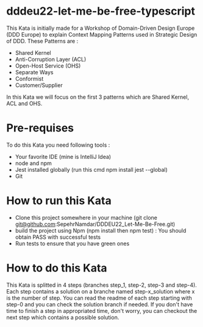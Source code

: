 # dddeu22-let-me-be-free-typescript
This Kata is initially made for a Workshop of Domain-Driven Design Europe (DDD Europe) to explain Context Mapping Patterns used in Strategic Design of DDD.
These Patterns are :
- Shared Kernel
- Anti-Corruption Layer (ACL)
- Open-Host Service (OHS)
- Separate Ways
- Conformist
- Customer/Supplier

In this Kata we will focus on the first 3 patterns which are Shared Kernel, ACL and OHS.

# Pre-requises
To do this Kata you need following tools :
- Your favorite IDE (mine is IntelliJ Idea)
- node and npm
- Jest installed globally (run this cmd npm install jest --global)
- Git

# How to run this Kata
- Clone this project somewhere in your machine (git clone git@github.com:SepehrNamdar/DDDEU22_Let-Me-Be-Free.git)
- build the project using Npm (npm install then npm test) : You should obtain PASS with successful tests
- Run tests to ensure that you have green ones

# How to do this Kata
This Kata is splitted in 4 steps (branches step_1, step-2, step-3 and step-4).
Each step contains a solution on a branche named step-x_solution where x is the number of step.
You can read the readme of each step starting with step-0 and you can check the solution branch if needed.
If you don't have time to finish a step in appropriated time, don't worry, you can checkout the next step which contains a possible solution.

